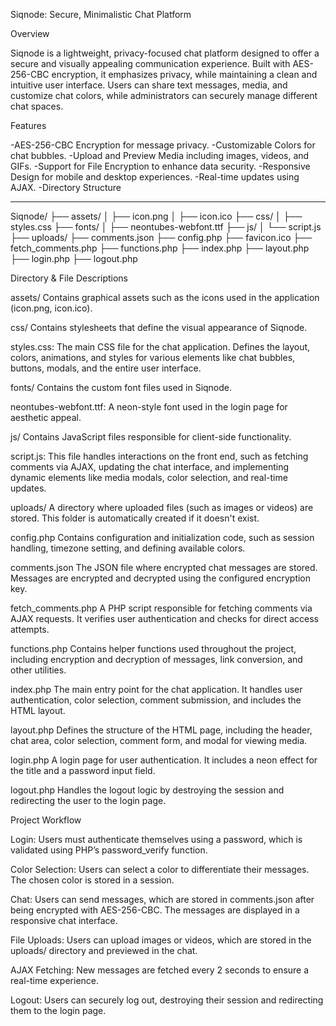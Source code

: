 Siqnode: Secure, Minimalistic Chat Platform

Overview

Siqnode is a lightweight, privacy-focused chat platform designed to offer a secure and visually appealing communication experience. Built with AES-256-CBC encryption, it emphasizes privacy, while maintaining a clean and intuitive user interface. Users can share text messages, media, and customize chat colors, while administrators can securely manage different chat spaces.

Features

-AES-256-CBC Encryption for message privacy.
-Customizable Colors for chat bubbles.
-Upload and Preview Media including images, videos, and GIFs.
-Support for File Encryption to enhance data security.
-Responsive Design for mobile and desktop experiences.
-Real-time updates using AJAX.
-Directory Structure

------------------------------

Siqnode/
├── assets/
│   ├── icon.png
│   ├── icon.ico
├── css/
│   ├── styles.css
├── fonts/
│   ├── neontubes-webfont.ttf
├── js/
│   └── script.js
├── uploads/
├── comments.json
├── config.php
├── favicon.ico
├── fetch_comments.php
├── functions.php 
├── index.php 
├── layout.php
├── login.php
├── logout.php

Directory & File Descriptions

assets/
Contains graphical assets such as the icons used in the application (icon.png, icon.ico).

css/
Contains stylesheets that define the visual appearance of Siqnode.

styles.css: The main CSS file for the chat application. Defines the layout, colors, animations, and styles for various elements like chat bubbles, buttons, modals, and the entire user interface.

fonts/
Contains the custom font files used in Siqnode.

neontubes-webfont.ttf: A neon-style font used in the login page for aesthetic appeal.

js/
Contains JavaScript files responsible for client-side functionality.

script.js: This file handles interactions on the front end, such as fetching comments via AJAX, updating the chat interface, and implementing dynamic elements like media modals, color selection, and real-time updates.

uploads/
A directory where uploaded files (such as images or videos) are stored. This folder is automatically created if it doesn't exist.

config.php
Contains configuration and initialization code, such as session handling, timezone setting, and defining available colors.

comments.json
The JSON file where encrypted chat messages are stored. Messages are encrypted and decrypted using the configured encryption key.

fetch_comments.php
A PHP script responsible for fetching comments via AJAX requests. It verifies user authentication and checks for direct access attempts.

functions.php
Contains helper functions used throughout the project, including encryption and decryption of messages, link conversion, and other utilities.

index.php
The main entry point for the chat application. It handles user authentication, color selection, comment submission, and includes the HTML layout.

layout.php
Defines the structure of the HTML page, including the header, chat area, color selection, comment form, and modal for viewing media.

login.php
A login page for user authentication. It includes a neon effect for the title and a password input field.

logout.php
Handles the logout logic by destroying the session and redirecting the user to the login page.

Project Workflow

Login: Users must authenticate themselves using a password, which is validated using PHP’s password_verify function.

Color Selection: Users can select a color to differentiate their messages. The chosen color is stored in a session.

Chat: Users can send messages, which are stored in comments.json after being encrypted with AES-256-CBC. The messages are displayed in a responsive chat interface.

File Uploads: Users can upload images or videos, which are stored in the uploads/ directory and previewed in the chat.

AJAX Fetching: New messages are fetched every 2 seconds to ensure a real-time experience.

Logout: Users can securely log out, destroying their session and redirecting them to the login page.
